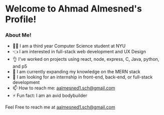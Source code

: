 # Welcome to Ahmad Almesned's Profile!

### About Me!
- 👨‍🎓 I am a third year Computer Science student at NYU  
- :point_left: I am interested in full-stack web development and UX Design 
- :ok_hand: I've worked on projects using react, node, express, C, Java, python, and p5 
- :seedling: I am currently expanding my knowledge on the MERN stack 
- :mag_right: I am looking for an internship in front-end, back-end, or full-stack development 
- 📫 How to reach me: aalmesned1.sch@gmail.com 
- ⚡ Fun fact: I am an avid bodybuilder 








Feel Free to reach me at aalmesned1.sch@gmail.com



<!---
Ahmadhcs/Ahmadhcs is a ✨ special ✨ repository because its `README.md` (this file) appears on your GitHub profile.
You can click the Preview link to take a look at your changes.
--->
